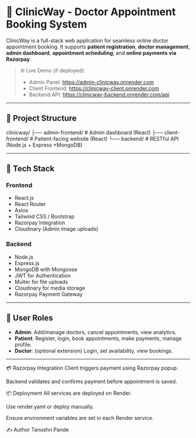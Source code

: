 # 🏥 ClinicWay - Doctor Appointment Booking System

ClinicWay is a full-stack web application for seamless online doctor appointment booking. It supports **patient registration**, **doctor management**, **admin dashboard**, **appointment scheduling**, and **online payments via Razorpay**.

> 🌐 Live Demo (if deployed):  
> - Admin Panel: https://admin-clinicway.onrender.com  
> - Client Frontend: https://clinicway-client.onrender.com  
> - Backend API: https://clinicway-backend.onrender.com/api

---

## 📁 Project Structure

clinicway/
├── admin-frontend/ # Admin dashboard (React)
├── client-frontend/ # Patient-facing website (React)
└── backend/ # RESTful API (Node.js + Express   +MongoDB)


---

## 🔧 Tech Stack

### Frontend
- React.js
- React Router
- Axios
- Tailwind CSS / Bootstrap
- Razorpay Integration
- Cloudinary (Admin image uploads)

### Backend
- Node.js
- Express.js
- MongoDB with Mongoose
- JWT for Authentication
- Multer for file uploads
- Cloudinary for media storage
- Razorpay Payment Gateway

---

## 🔐 User Roles

- **Admin**: Add/manage doctors, cancel appointments, view analytics.
- **Patient**: Register, login, book appointments, make payments, manage profile.
- **Doctor**: (optional extension) Login, set availability, view bookings.

---


💳 Razorpay Integration
Client triggers payment using Razorpay popup.

Backend validates and confirms payment before appointment is saved.

📦 Deployment
All services are deployed on Render.

Use render.yaml or deploy manually.

Ensure environment variables are set in each Render service.



✍️ Author
Tanushri Pande
